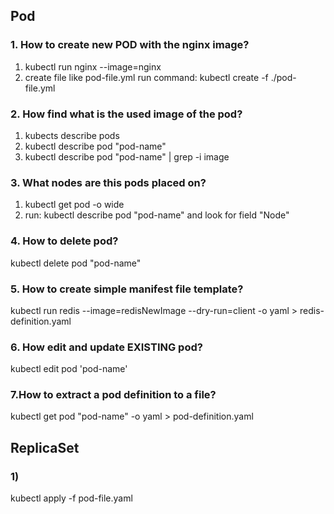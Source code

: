 ## Pod
### 1. How to create new POD with the nginx image? 

1) kubectl run nginx --image=nginx
2) create file like pod-file.yml
    run command: 
    kubectl create -f ./pod-file.yml

### 2. How find what is the used image of the pod?
1) kubects describe pods
2) kubectl describe pod "pod-name"
3) kubectl describe pod "pod-name" | grep -i image

### 3. What nodes are this pods placed on?
   1) kubectl get pod -o wide 
   2) run: kubectl describe pod "pod-name"
   and look for field "Node"

### 4. How to delete pod?
kubectl delete pod "pod-name"

### 5. How to create simple manifest file template?

kubectl run redis --image=redisNewImage --dry-run=client -o yaml > redis-definition.yaml

### 6. How edit and update EXISTING pod? 
kubectl edit pod 'pod-name'

### 7.How to extract a pod definition to a file?
kubectl get pod "pod-name" -o yaml > pod-definition.yaml

## ReplicaSet

### 1) 



kubectl apply -f pod-file.yaml 